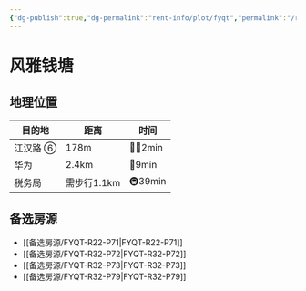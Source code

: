 ```yaml
---
{"dg-publish":true,"dg-permalink":"rent-info/plot/fyqt","permalink":"/rent-info/plot/fyqt/"}
---
```



# 风雅钱塘

## 地理位置

| 目的地   | 距离        | 时间      |
| -------- | ----------- | --------- |
| 江汉路 ⑥ | 178m        | 🚶‍♂️2min |
| 华为     | 2.4km       | 🛵9min    |
| 税务局   | 需步行1.1km | 🚇39min   |

## 备选房源

- [[备选房源/FYQT-R22-P71\|FYQT-R22-P71]]
- [[备选房源/FYQT-R32-P72\|FYQT-R32-P72]]
- [[备选房源/FYQT-R32-P73\|FYQT-R32-P73]]
- [[备选房源/FYQT-R32-P79\|FYQT-R32-P79]]

